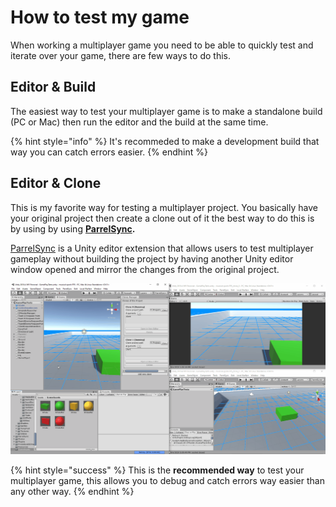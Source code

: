 # How to test my game

When working a multiplayer game you need to be able to quickly test and iterate over your game, there are few ways to do this.

## Editor & Build

The easiest way to test your multiplayer game is to make a standalone build (PC or Mac) then run the editor and the build at the same time.

{% hint style="info" %}
It's recommeded to make a development build that way you can catch errors easier.
{% endhint %}

## Editor & Clone

This is my favorite way for testing a multiplayer project. You basically have your original project then create a clone out of it the best way to do this is by using by using [**ParrelSync**](https://github.com/VeriorPies/ParrelSync)**.**

[ParrelSync](https://github.com/VeriorPies/ParrelSync) is a Unity editor extension that allows users to test multiplayer gameplay without building the project by having another Unity editor window opened and mirror the changes from the original project.

![Test project changes on clients and server within seconds - both in editor ](<../../../.gitbook/assets/Showcase 1.gif>)

{% hint style="success" %}
This is the **recommended way** to test your multiplayer game, this allows you to debug and catch errors way easier than any other way.
{% endhint %}
